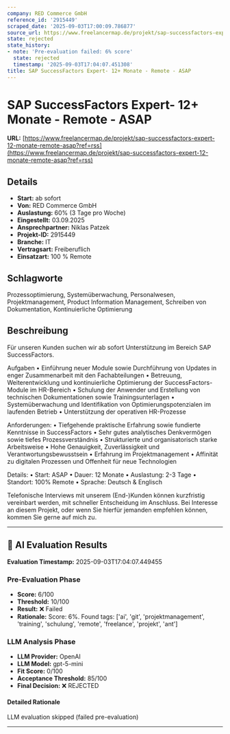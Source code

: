 ```yaml
---
company: RED Commerce GmbH
reference_id: '2915449'
scraped_date: '2025-09-03T17:00:09.786877'
source_url: https://www.freelancermap.de/projekt/sap-successfactors-expert-12-monate-remote-asap?ref=rss
state: rejected
state_history:
- note: 'Pre-evaluation failed: 6% score'
  state: rejected
  timestamp: '2025-09-03T17:04:07.451308'
title: SAP SuccessFactors Expert- 12+ Monate - Remote - ASAP
---
```



# SAP SuccessFactors Expert- 12+ Monate - Remote - ASAP
**URL:** [https://www.freelancermap.de/projekt/sap-successfactors-expert-12-monate-remote-asap?ref=rss](https://www.freelancermap.de/projekt/sap-successfactors-expert-12-monate-remote-asap?ref=rss)
## Details
- **Start:** ab sofort
- **Von:** RED Commerce GmbH
- **Auslastung:** 60% (3 Tage pro Woche)
- **Eingestellt:** 03.09.2025
- **Ansprechpartner:** Niklas Patzek
- **Projekt-ID:** 2915449
- **Branche:** IT
- **Vertragsart:** Freiberuflich
- **Einsatzart:** 100
                                                % Remote

## Schlagworte
Prozessoptimierung, Systemüberwachung, Personalwesen, Projektmanagement, Product Information Management, Schreiben von Dokumentation, Kontinuierliche Optimierung

## Beschreibung
Für unseren Kunden suchen wir ab sofort Unterstützung im Bereich SAP SuccessFactors.

Aufgaben
• Einführung neuer Module sowie Durchführung von Updates in enger Zusammenarbeit mit den Fachabteilungen
• Betreuung, Weiterentwicklung und kontinuierliche Optimierung der SuccessFactors-Module im HR-Bereich
• Schulung der Anwender und Erstellung von technischen Dokumentationen sowie Trainingsunterlagen
• Systemüberwachung und Identifikation von Optimierungspotenzialen im laufenden Betrieb
• Unterstützung der operativen HR-Prozesse

Anforderungen:
• Tiefgehende praktische Erfahrung sowie fundierte Kenntnisse in SuccessFactors
• Sehr gutes analytisches Denkvermögen sowie tiefes Prozessverständnis
• Strukturierte und organisatorisch starke Arbeitsweise
• Hohe Genauigkeit, Zuverlässigkeit und Verantwortungsbewusstsein
• Erfahrung im Projektmanagement
• Affinität zu digitalen Prozessen und Offenheit für neue Technologien

Details:
• Start: ASAP
• Dauer: 12 Monate
• Auslastung: 2-3 Tage
• Standort: 100% Remote
• Sprache: Deutsch & Englisch

Telefonische Interviews mit unserem (End-)Kunden können kurzfristig vereinbart werden, mit schneller Entscheidung im Anschluss.
Bei Interesse an diesem Projekt, oder wenn Sie hierfür jemanden empfehlen können, kommen Sie gerne auf mich zu.

---

## 🤖 AI Evaluation Results

**Evaluation Timestamp:** 2025-09-03T17:04:07.449455

### Pre-Evaluation Phase
- **Score:** 6/100
- **Threshold:** 10/100
- **Result:** ❌ Failed
- **Rationale:** Score: 6%. Found tags: ['ai', 'git', 'projektmanagement', 'training', 'schulung', 'remote', 'freelance', 'projekt', 'ant']

### LLM Analysis Phase
- **LLM Provider:** OpenAI
- **LLM Model:** gpt-5-mini
- **Fit Score:** 0/100
- **Acceptance Threshold:** 85/100
- **Final Decision:** ❌ REJECTED

#### Detailed Rationale
LLM evaluation skipped (failed pre-evaluation)

---
